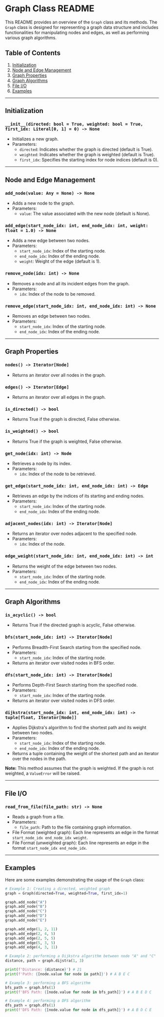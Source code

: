 # Graph Class README

This README provides an overview of the `Graph` class and its methods. The `Graph` class is designed for representing a graph data structure and includes functionalities for manipulating nodes and edges, as well as performing various graph algorithms.

## Table of Contents

1. [Initialization](#initialization)
2. [Node and Edge Management](#node-and-edge-management)
3. [Graph Properties](#graph-properties)
4. [Graph Algorithms](#graph-algorithms)
5. [File I/O](#file-io)
6. [Examples](#examples)

---

## Initialization<a name="initialization"></a>

### `__init__(directed: bool = True, weighted: bool = True, first_idx: Literal[0, 1] = 0) -> None`

- Initializes a new graph.
- Parameters:
  - `directed`: Indicates whether the graph is directed (default is True).
  - `weighted`: Indicates whether the graph is weighted (default is True).
  - `first_idx`: Specifies the starting index for node indices (default is 0).

---

## Node and Edge Management<a name="node-and-edge-management"></a>

### `add_node(value: Any = None) -> None`

- Adds a new node to the graph.
- Parameters:
  - `value`: The value associated with the new node (default is None).

### `add_edge(start_node_idx: int, end_node_idx: int, weight: float = 1.0) -> None`

- Adds a new edge between two nodes.
- Parameters:
  - `start_node_idx`: Index of the starting node.
  - `end_node_idx`: Index of the ending node.
  - `weight`: Weight of the edge (default is 1).

### `remove_node(idx: int) -> None`

- Removes a node and all its incident edges from the graph.
- Parameters:
  - `idx`: Index of the node to be removed.

### `remove_edge(start_node_idx: int, end_node_idx: int) -> None`

- Removes an edge between two nodes.
- Parameters:
  - `start_node_idx`: Index of the starting node.
  - `end_node_idx`: Index of the ending node.

---

## Graph Properties<a name="graph-properties"></a>

### `nodes() -> Iterator[Node]`

- Returns an iterator over all nodes in the graph.

### `edges() -> Iterator[Edge]`

- Returns an iterator over all edges in the graph.

### `is_directed() -> bool`

- Returns True if the graph is directed, False otherwise.

### `is_weighted() -> bool`

- Returns True if the graph is weighted, False otherwise.

### `get_node(idx: int) -> Node`

- Retrieves a node by its index.
- Parameters:
  - `idx`: Index of the node to be retrieved.

### `get_edge(start_node_idx: int, end_node_idx: int) -> Edge`

- Retrieves an edge by the indices of its starting and ending nodes.
- Parameters:
  - `start_node_idx`: Index of the starting node.
  - `end_node_idx`: Index of the ending node.

### `adjacent_nodes(idx: int) -> Iterator[Node]`

- Returns an iterator over nodes adjacent to the specified node.
- Parameters:
  - `idx`: Index of the node.

### `edge_weight(start_node_idx: int, end_node_idx: int) -> int`

- Returns the weight of the edge between two nodes.
- Parameters:
  - `start_node_idx`: Index of the starting node.
  - `end_node_idx`: Index of the ending node.

---

## Graph Algorithms<a name="graph-algorithms"></a>

### `is_acyclic() -> bool`

- Returns True if the directed graph is acyclic, False otherwise.

### `bfs(start_node_idx: int) -> Iterator[Node]`

- Performs Breadth-First Search starting from the specified node.
- Parameters:
  - `start_node_idx`: Index of the starting node.
- Returns an iterator over visited nodes in BFS order.

### `dfs(start_node_idx: int) -> Iterator[Node]`

- Performs Depth-First Search starting from the specified node.
- Parameters:
  - `start_node_idx`: Index of the starting node.
- Returns an iterator over visited nodes in DFS order.

### `dijkstra(start_node_idx: int, end_node_idx: int) -> tuple[float, Iterator[Node]]`

- Applies Dijkstra's algorithm to find the shortest path and its weight between two nodes.
- Parameters:
  - `start_node_idx`: Index of the starting node.
  - `end_node_idx`: Index of the ending node.
- Returns a tuple containing the weight of the shortest path and an iterator over the nodes in the path.

**Note:** This method assumes that the graph is weighted. If the graph is not weighted, a `ValueError` will be raised.

---

## File I/O<a name="file-io"></a>

### `read_from_file(file_path: str) -> None`

- Reads a graph from a file.
- Parameters:
  - `file_path`: Path to the file containing graph information.
- File Format (weighted graph): Each line represents an edge in the format `start_node_idx end_node_idx weight`.
- File Format (unweighted graph): Each line represents an edge in the format `start_node_idx end_node_idx`.

---

## Examples<a name="examples"></a>

Here are some examples demonstrating the usage of the `Graph` class:

```python
# Example 1: Creating a directed, weighted graph
graph = Graph(directed=True, weighted=True, first_idx=1)

graph.add_node("A")
graph.add_node("B")
graph.add_node("C")
graph.add_node("D")
graph.add_node("E")

graph.add_edge(1, 2, 11)
graph.add_edge(2, 4, 5)
graph.add_edge(2, 5, 5)
graph.add_edge(5, 3, 5)
graph.add_edge(4, 3, 11)

# Example 2: performing a Dijkstra algorithm between node "A" and "C"
distance, path = graph.dijstra(1, 3)

print(f'Distance: {distance}') # 21
print(f'Path: {[node.value for node in path]}') # A B E C

# Example 3: performing a BFS algorithm
bfs_path = graph.bfs(1)
print(f'BFS Path: {[node.value for node in bfs_path]}') # A B E D C

# Example 4: performing a DFS algorithm
dfs_path = graph.dfs(1)
print(f'DFS Path: {[node.value for node in dfs_path]}') # A B D C E



```
